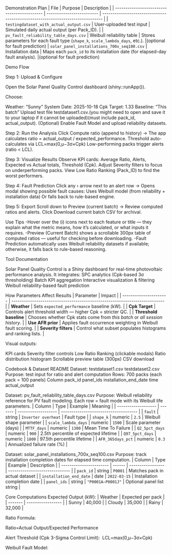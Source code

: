 Demonstration Plan
| File                                        | Purpose                   | Description                                                                    |
| ------------------------------------------- | ------------------------- | ------------------------------------------------------------------------------ |
| `testingdataset_with_actual_output.csv`     | User-uploaded test input  | Simulated daily actual output (per Pack_ID).                                   |
| `pv_fault_reliability_table_days.csv`       | Weibull reliability table | Stores parameters for each fault type (`shape_k`, `scale_lambda_days`, etc.).  |(optional for fault prediction)
| `solar_panel_installations_700x_seq100.csv` | Installation data         | Maps each `pack_id` to its installation date (for elapsed-day fault analysis). |(optional for fault prediction)




Demo Flow

Step 1: Upload & Configure

  Open the Solar Panel Quality Control dashboard (shiny::runApp()).
  
  Choose:
  
  Weather: “Sunny” 
  System Date: 2025-10-18
  Cpk Target: 1.33
  Baseline: “This batch”
  Upload test file testdataset1.csv.(you might need to open and save it to your laptop if it cannot be uploaded)(must include pack_id, actual_output).
  (Optional) Enable Fault Model and upload reliability datasets.
  
Step 2: Run the Analysis
  Click Compute ratio (append to history)
  → The app calculates ratio = actual_output / expected_performance.
  Threshold auto-calculates via LCL=max(0,μ−3σ×Cpk​)
  Low-performing packs trigger alerts (ratio < LCL).
  
Step 3: Visualize Results
  Observe KPI cards:
  Average Ratio, Alerts, Expected vs Actual totals, Threshold (Cpk).
  Adjust Severity filters to focus on underperforming packs.
  View Low Ratio Ranking (Pack_ID) to find the worst performers.
  
Step 4: Fault Prediction
  Click any › arrow next to an alert row →
  Opens modal showing possible fault causes:
  Uses Weibull model (from reliability + installation data)
  Or falls back to rule-based engine.
  
Step 5: Export
  Scroll down to Preview (current batch) →
  Review computed ratios and alerts.
  Click Download current batch CSV for archival.

Use Tips
  -Hover over the (i) icons next to each feature or title — they explain what the metric means, how it’s calculated, or what inputs it requires.
  -Preview (Current Batch) shows a scrollable 300px table of computed ratios — useful for checking before downloading.
  -Fault Prediction automatically uses Weibull reliability datasets if available; otherwise, it falls back to rule-based reasoning.



Tool Documentation 

  Solar Panel Quality Control is a Shiny dashboard for real-time photovoltaic performance analysis. It integrates:
    SPC analytics (Cpk-based 3σ thresholding)
    Batch KPI aggregation
    Interactive visualization & filtering
    Weibull reliability-based fault prediction


How Parameters Affect Results
| Parameter              | Impact                                                                     |
| ---------------------- | -------------------------------------------------------------------------- |
| **Weather**            | Sets `expected_performance` baseline (kW).                                 |
| **Cpk Target**         | Controls alert threshold width — higher Cpk = stricter QC.                 |
| **Threshold baseline** | Chooses whether Cpk stats come from *this batch* or *all session history*. |
| **Use AFR prior**      | Applies fault occurrence weighting in Weibull fault scoring.               |
| **Severity filters**   | Control what subset populates histograms and ranking lists.                |

Visual outputs:

KPI cards
Severity filter controls
Low Ratio Ranking (clickable modals)
Ratio distribution histogram
Scrollable preview table (300px)
CSV download

Codebook & Dataset README
Dataset: testdataset1.csv   testdataset2.csv
  Purpose: test input for ratio and alert computation
  Rows: 700 packs (each pack = 100 panels)
  Column pack_id	panel_ids	installation_end_date	time	actual_output			


Dataset: pv_fault_reliability_table_days.csv
  Purpose: Weibull reliability reference for PV fault modeling.
  Each row = fault mode with its Weibull life parameters.
| Column              | Type    | Example             | Meaning                               |
| ------------------- | ------- | ------------------- | ------------------------------------- |
| `fault`             | string  | `Inverter overheat` | Fault type                            |
| `shape_k`           | numeric | `2.5`               | Weibull shape parameter               |
| `scale_lambda_days` | numeric | `1500`              | Scale parameter (days)                |
| `MTTF_days`         | numeric | `1300`              | Mean Time To Failure                  |
| `Q2_5pct_days`      | numeric | `900`               | 2.5th percentile of expected lifetime |
| `Q97_5pct_days`     | numeric | `1800`              | 97.5th percentile lifetime            |
| `AFR_365days_pct`   | numeric | `0.3`               | Annualized failure rate (%)           |


Dataset: solar_panel_installations_700x_seq100.csv
Purpose: track installation completion dates for elapsed time computation.
| Column                  | Type   | Example           | Description                    |
| ----------------------- | ------ | ----------------- | ------------------------------ |
| `pack_id`               | string | `P0001`           | Matches pack in actual dataset |
| `installation_end_date` | date   | `2022-03-15`      | Installation completion date   |
| `panel_ids`             | string | `"P0001A–P0001J"` | Optional panel list string     |



  

Core Computations
Expected Output (kW):
| Weather | Expected per pack |
| ------- | ----------------- |
| Sunny   | 40,000            |
| Cloudy  | 35,000            |
| Rainy   | 32,000            |

Ratio Formula:

  Ratio=Actual Output/Expected Performance

Alert Threshold (Cpk 3-Sigma Control Limit):
	​
  LCL=max(0,μ−3σ×Cpk​)

Weibull Fault Model:







